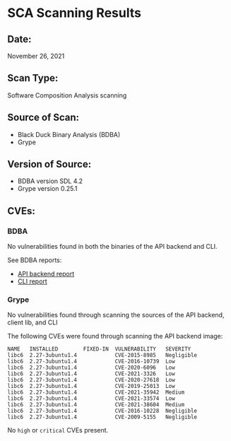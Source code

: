 # SCA Scanning Results
## Date:
November 26, 2021

## Scan Type:
Software Composition Analysis scanning

## Source of Scan:

* Black Duck Binary Analysis (BDBA)
* Grype

## Version of Source:

* BDBA version SDL 4.2
* Grype version 0.25.1

## CVEs:
### BDBA
No vulnerabilities found in both the binaries of the API backend and CLI.

See BDBA reports:
* [API backend report](store-bdba-scan-2021-11-26-1.png)
* [CLI report](cli-bdba-scan-2021-11-26-1.png)

### Grype
No vulnerabilities found through scanning the sources of the API backend, client lib, and CLI

The following CVEs were found through scanning the API backend image:
```
NAME   INSTALLED        FIXED-IN  VULNERABILITY   SEVERITY   
libc6  2.27-3ubuntu1.4            CVE-2015-8985   Negligible  
libc6  2.27-3ubuntu1.4            CVE-2016-10739  Low         
libc6  2.27-3ubuntu1.4            CVE-2020-6096   Low         
libc6  2.27-3ubuntu1.4            CVE-2021-3326   Low         
libc6  2.27-3ubuntu1.4            CVE-2020-27618  Low         
libc6  2.27-3ubuntu1.4            CVE-2019-25013  Low         
libc6  2.27-3ubuntu1.4            CVE-2021-35942  Medium      
libc6  2.27-3ubuntu1.4            CVE-2021-33574  Low         
libc6  2.27-3ubuntu1.4            CVE-2021-38604  Medium      
libc6  2.27-3ubuntu1.4            CVE-2016-10228  Negligible  
libc6  2.27-3ubuntu1.4            CVE-2009-5155   Negligible  
```
No `high` or `critical` CVEs present.
